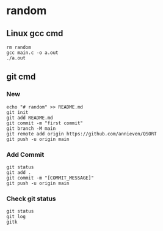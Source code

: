 # random

## Linux gcc cmd
	rm random
	gcc main.c -o a.out
	./a.out

## git cmd

### New
	echo "# random" >> README.md
	git init
	git add README.md
	git commit -m "first commit"
	git branch -M main
	git remote add origin https://github.com/annieven/QSORT
    git push -u origin main

### Add Commit
	git status
	git add .
	git commit -m "[COMMIT_MESSAGE]"
	git push -u origin main

### Check git status
	git status
	git log
	gitk

